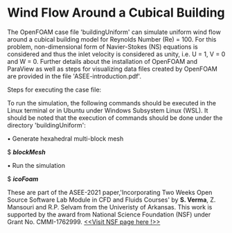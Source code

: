 # Wind Flow Around a Cubical Building
The OpenFOAM case file 'buildingUniform' can simulate uniform wind flow around a cubical building model for Reynolds Number (Re) = 100. For this problem, non-dimensional form of Navier-Stokes (NS) equations is considered and thus the inlet velocity is considered as unity, i.e. U = 1, V = 0 and W = 0. Further details about the installation of OpenFOAM and ParaView as well as steps for visualizing data files created by OpenFOAM are provided in the file 'ASEE-introduction.pdf'.

Steps for executing the case file:

To run the simulation, the following commands should be executed in the Linux terminal or in Ubuntu under Windows Subsystem Linux (WSL). It should be noted that the execution of commands should be done under the directory 'buildingUniform':

• Generate hexahedral multi-block mesh

$ <i><b>blockMesh</b></i>

• Run the simulation

$ <i><b>icoFoam</b></i>

These are part of the ASEE-2021 paper,'Incorporating Two Weeks Open Source Software Lab Module in CFD and Fluids Courses' by <b>S. Verma</b>, Z. Mansouri and R.P. Selvam from the Univeristy of Arkansas.
This work is supported by the award from National Science Foundation (NSF) under Grant No. CMMI-1762999. 
<a href = "https://www.nsf.gov/awardsearch/showAward?AWD_ID=1762999&HistoricalAwards=false"> <<Visit NSF page here !>></a>
